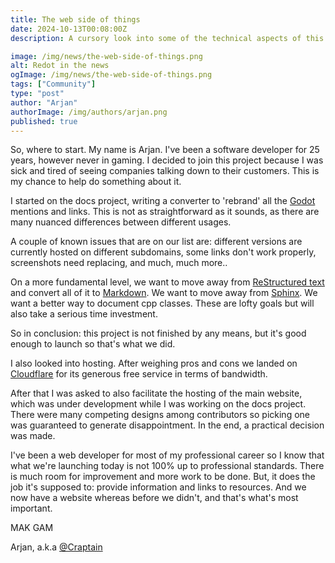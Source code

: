 ```yaml
---
title: The web side of things
date: 2024-10-13T00:08:00Z
description: A cursory look into some of the technical aspects of this website and related projects.

image: /img/news/the-web-side-of-things.png
alt: Redot in the news
ogImage: /img/news/the-web-side-of-things.png
tags: ["Community"]
type: "post"
author: "Arjan"
authorImage: /img/authors/arjan.png
published: true
---
```


So, where to start. My name is Arjan. I've been a software developer for 25 years, however never in
gaming. I decided to join this project because I was sick and tired of seeing companies talking down
to their customers. This is my chance to help do something about it.

I started on the docs project, writing a converter to 'rebrand' all the [Godot](https://godotengine.org/)
mentions and links. This is not as straightforward as it sounds, as there are many nuanced differences
between different usages.

A couple of known issues that are on our list are: different versions are currently hosted on different
subdomains, some links don't work properly, screenshots need replacing, and much, much more..

On a more fundamental level, we want to move away from
[ReStructured text](https://docutils.sourceforge.io/rst.html) and convert all of it to
[Markdown](https://www.markdownguide.org/). We want to move away from
[Sphinx](https://www.sphinx-doc.org/en/master/). We want a better way to document cpp classes. These
are lofty goals but will also take a serious time investment.

So in conclusion: this project is not finished by any means, but it's good enough to launch so that's
what we did.

I also looked into hosting. After weighing pros and cons we landed on [Cloudflare](https://www.cloudflare.com)
for its generous free service in terms of bandwidth.

After that I was asked to also facilitate the hosting of the main website, which was under development
while I was working on the docs project. There were many competing designs among contributors so picking
one was guaranteed to generate disappointment. In the end, a practical decision was made.

I've been a web developer for most of my professional career so I know that what we're launching today
is not 100% up to professional standards. There is much room for improvement and more work to be done. But,
it does the job it's supposed to: provide information and links to resources. And we now have a website
whereas before we didn't, and that's what's most important.

MAK GAM

Arjan, a.k.a [@Craptain](https://x.com/craptain)
